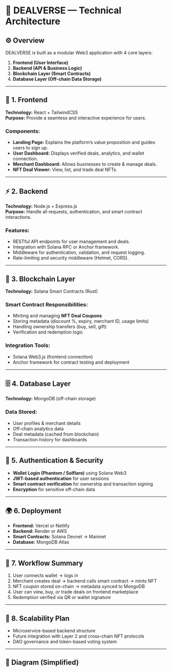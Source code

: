 # 🧱 DEALVERSE — Technical Architecture

## ⚙️ Overview
DEALVERSE is built as a modular Web3 application with 4 core layers:
1. **Frontend (User Interface)**
2. **Backend (API & Business Logic)**
3. **Blockchain Layer (Smart Contracts)**
4. **Database Layer (Off-chain Data Storage)**

---

## 🧩 1. Frontend
**Technology:** React + TailwindCSS  
**Purpose:** Provide a seamless and interactive experience for users.  

### Components:
- **Landing Page:** Explains the platform’s value proposition and guides users to sign up.  
- **User Dashboard:** Displays verified deals, analytics, and wallet connection.  
- **Merchant Dashboard:** Allows businesses to create & manage deals.  
- **NFT Deal Viewer:** View, list, and trade deal NFTs.  

---

## ⚡ 2. Backend
**Technology:** Node.js + Express.js  
**Purpose:** Handle all requests, authentication, and smart contract interactions.  

### Features:
- RESTful API endpoints for user management and deals.  
- Integration with Solana RPC or Anchor framework.  
- Middleware for authentication, validation, and request logging.  
- Rate-limiting and security middleware (Helmet, CORS).  

---

## 🔗 3. Blockchain Layer
**Technology:** Solana Smart Contracts (Rust)  

### Smart Contract Responsibilities:
- Minting and managing **NFT Deal Coupons**  
- Storing metadata (discount %, expiry, merchant ID, usage limits)  
- Handling ownership transfers (buy, sell, gift)  
- Verification and redemption logic  

### Integration Tools:
- Solana Web3.js (frontend connection)  
- Anchor framework for contract testing and deployment  

---

## 🗄️ 4. Database Layer
**Technology:** MongoDB (off-chain storage)  

### Data Stored:
- User profiles & merchant details  
- Off-chain analytics data  
- Deal metadata (cached from blockchain)  
- Transaction history for dashboards  

---

## 🔐 5. Authentication & Security
- **Wallet Login (Phantom / Solflare)** using Solana Web3  
- **JWT-based authentication** for user sessions  
- **Smart contract verification** for ownership and transaction signing  
- **Encryption** for sensitive off-chain data  

---

## 🌍 6. Deployment
- **Frontend:** Vercel or Netlify  
- **Backend:** Render or AWS  
- **Smart Contracts:** Solana Devnet → Mainnet  
- **Database:** MongoDB Atlas  

---

## 🔄 7. Workflow Summary
1. User connects wallet → logs in  
2. Merchant creates deal → backend calls smart contract → mints NFT  
3. NFT coupon stored on-chain → metadata synced to MongoDB  
4. User can view, buy, or trade deals on frontend marketplace  
5. Redemption verified via QR or wallet signature  

---

## 🧠 8. Scalability Plan
- Microservice-based backend structure  
- Future integration with Layer 2 and cross-chain NFT protocols  
- DAO governance and token-based voting system  

---

## 📘 Diagram (Simplified)
